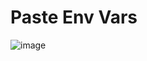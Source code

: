 # Paste Env Vars


![image](https://github.com/user-attachments/assets/940b0629-b0c9-4b40-8d15-02f27310ea58)
